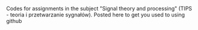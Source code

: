 Codes for assignments in the subject "Signal theory and processing" (TIPS - teoria i przetwarzanie sygnałów). Posted here to get you used to using github
